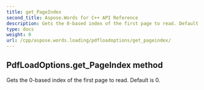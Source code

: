 ```yaml
---
title: get_PageIndex
second_title: Aspose.Words for C++ API Reference
description: Gets the 0-based index of the first page to read. Default is 0. 
type: docs
weight: 0
url: /cpp/aspose.words.loading/pdfloadoptions/get_pageindex/
---
```

## PdfLoadOptions.get_PageIndex method


Gets the 0-based index of the first page to read. Default is 0. 

